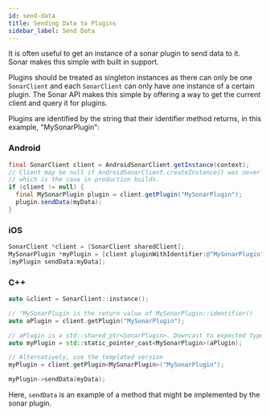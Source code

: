 ```yaml
---
id: send-data
title: Sending Data to Plugins
sidebar_label: Send Data
---
```


It is often useful to get an instance of a sonar plugin to send data to it. Sonar makes this simple with built in support.

Plugins should be treated as singleton instances as there can only be one `SonarClient` and each `SonarClient` can only have one instance of a certain plugin. The Sonar API makes this simple by offering a way to get the current client and query it for plugins.

Plugins are identified by the string that their identifier method returns, in this example, "MySonarPlugin":

### Android

```java
final SonarClient client = AndroidSonarClient.getInstance(context);
// Client may be null if AndroidSonarClient.createInstance() was never called
// which is the case in production builds.
if (client != null) {
  final MySonarPlugin plugin = client.getPlugin("MySonarPlugin");
  plugin.sendData(myData);
}
```

### iOS

```objective-c
SonarClient *client = [SonarClient sharedClient];
MySonarPlugin *myPlugin = [client pluginWithIdentifier:@"MySonarPlugin"];
[myPlugin sendData:myData];
```

### C++

```c++
auto &client = SonarClient::instance();

// "MySonarPlugin is the return value of MySonarPlugin::identifier()
auto aPlugin = client.getPlugin("MySonarPlugin");

// aPlugin is a std::shared_ptr<SonarPlugin>. Downcast to expected type.
auto myPlugin = std::static_pointer_cast<MySonarPlugin>(aPlugin);

// Alternatively, use the templated version
myPlugin = client.getPlugin<MySonarPlugin>("MySonarPlugin");

myPlugin->sendData(myData);
```

Here, `sendData` is an example of a method that might be implemented by the sonar plugin.
